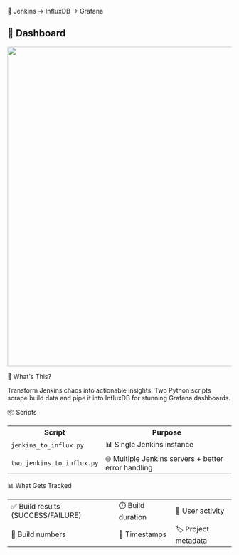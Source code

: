 🚀 Jenkins → InfluxDB → Grafana
 <h2>📸 Dashboard</h2> 
<div align="center">  
<img width="1826" height="718" alt="Screenshot 2025-09-01 180107" src="https://github.com/user-attachments/assets/3cd8ec1e-7817-4a9d-b5fb-2e512152db64" />
</div>

🎯 What's This?
<p>Transform Jenkins chaos into actionable insights. Two Python scripts scrape build data and pipe it into InfluxDB for stunning Grafana dashboards.</p>

📦 Scripts
<table>
<tr>
<th>Script</th>
<th>Purpose</th>
</tr>
<tr>
<td><code>jenkins_to_influx.py</code></td>
<td>📊 Single Jenkins instance</td>
</tr>
<tr>
<td><code>two_jenkins_to_influx.py</code></td>
<td>🌐 Multiple Jenkins servers + better error handling</td>
</tr>
</table>


📊 What Gets Tracked
<table>
<tr>
<td>✅ Build results (SUCCESS/FAILURE)</td>
<td>⏱️ Build duration</td>
<td>👤 User activity</td>
</tr>
<tr>
<td>🔢 Build numbers</td>
<td>📅 Timestamps</td>
<td>🏷️ Project metadata</td>
</tr>
</table>
